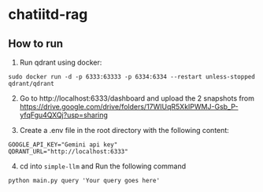 # chatiitd-rag

## How to run
1) Run qdrant using docker:
```
sudo docker run -d -p 6333:63333 -p 6334:6334 --restart unless-stopped qdrant/qdrant
```

2) Go to http://localhost:6333/dashboard and upload the 2 snapshots from https://drive.google.com/drive/folders/17WIUqR5XkIPWMJ-Gsb_P-yfqFgu4QXQj?usp=sharing

3) Create a .env file in the root directory with the following content:
```
GOOGLE_API_KEY="Gemini api key"
QDRANT_URL="http://localhost:6333"
```

4) cd into `simple-llm` and Run the following command
```
python main.py query 'Your query goes here'